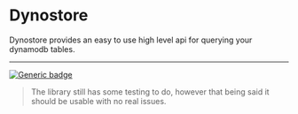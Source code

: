 # Dynostore

Dynostore provides an easy to use high level api for querying your dynamodb tables.

<hr />

[![Generic badge](https://img.shields.io/badge/version-0.0.11_Alpha-red.svg)](https://shields.io/)

> The library still has some testing to do, however that being said it should be usable with no real issues. 

<p align="center">
